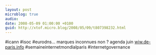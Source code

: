 ```yaml
---
layout: post
microblog: true
audio: 
date: 2008-05-09 01:00:00 +0100
guid: http://xtof.micro.blog/2008/05/09/t807398232.html
---
```

#icann #isoc #eurodns...  marques inconnues non ? agenda juin [wiw.de-paris.info](http://wiw.de-paris.info/) #semaineinternetmondialparis #internetgovernance
